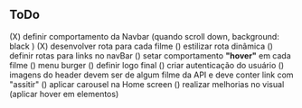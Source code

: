 ## ToDo

(X) definir comportamento da Navbar (quando scroll down, background: black )
(X) desenvolver rota para cada filme
() estilizar rota dinâmica
() definir rotas para links no navBar
() setar comportamento **"hover"** em cada filme
() menu burger
() definir logo final
() criar autenticação do usuário
() imagens do header devem ser de algum filme da API e deve conter link com "assitir"
() aplicar carousel na Home screen
() realizar melhorias no visual (aplicar hover em elementos)

